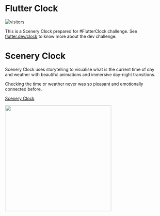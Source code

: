 # Flutter Clock
![visitors](https://visitor-badge.glitch.me/badge?page_id=dwite.scenery-flutterclock-visitor-badge)


This is a Scenery Clock prepared for #FlutterClock challenge. See [flutter.dev/clock](https://flutter.dev/clock) to know more about the dev challenge.

# Scenery Clock
Scenery Clock uses storytelling to visualise what is the current time of day and weather with beautiful animations and
 immersive day-night transitions.
 
Checking the time or weather never was so pleasant and emotionally connected before.

[Scenery Clock](digital_clock)

<img src='digital_clock/digital.gif' width='350'>
